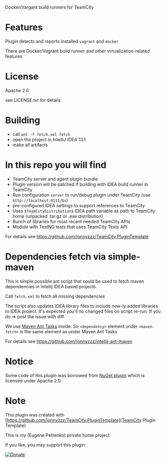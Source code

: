 Docker/Vargant build runners for TeamCityFeatures========Plugin detects and reports installed ```vagrant``` and ```docker```There are Docker/Vagrant build runner and other virtualization-related featuresLicense==========Apache 2.0see LICENSE.txt for detailsBuilding========  - call ```ant -f fetch.xml fetch```  - open the project in IntelliJ IDEA 13.1  - make all artifactsIn this repo you will find=============================- TeamCity server and agent plugin bundle- Plugin version will be patched if building with IDEA build runner in TeamCity- Run configuration `server` to run/debug plugin under TeamCity (use `http://localhost:8111/bs`)- pre-configured IDEA settings to support references to TeamCity- Uses `$TeamCityDistribution$` IDEA path variable as path to TeamCity home (unpacked .tar.gz or .exe distribution)- Bunch of libraries for most recent needed TeamCity APIs- Module with TestNG tests that uses TeamCity Tests APIFor details see https://github.com/jonnyzzz/TeamCity.PluginTemplateDependencies fetch via simple-maven===================================This is simple possible ant script that could be used to fetch maven dependencies in Intellij IDEA based projects.Call ```fetch.xml``` to fetch all missing dependenciesThe script also updates IDEA library files to include new-ly added libraries to IDEA project.It's expected you'll no changed files on script re-run. If you do => post the issue with diff We use  [Maven Ant Tasks](http://maven.apache.org/ant-tasks/examples/dependencies.html)inside. So `<dependency>` element under `<maven-fetch>` is the sameelement as under Maven Ant TasksFor details see https://github.com/jonnyzzz/intellij-ant-mavenNotice======Some code of this plugin was borrowed from [NuGet plugin](https://github.com/JetBrains/teamcity-nuget-support/)which is licensed under Apache 2.0Note====This plugin was created with [https://github.com/jonnyzzz/TeamCity.PluginTemplate](TeamCity Plugin Template)This is my (Eugene Petrenko) private home projectIf you like, you may support this plugin:[![Donate](https://www.paypalobjects.com/en_US/i/btn/btn_donate_LG.gif)](https://www.paypal.com/cgi-bin/webscr?cmd=_s-xclick&hosted_button_id=Y94ALDEKVZT3Y)